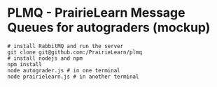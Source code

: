 
# PLMQ - PrairieLearn Message Queues for autograders (mockup)

    # install RabbitMQ and run the server
    git clone git@github.com:/PrairieLearn/plmq
    # install nodejs and npm
    npm install
    node autograder.js # in one terminal
    node prairielearn.js # in another terminal
